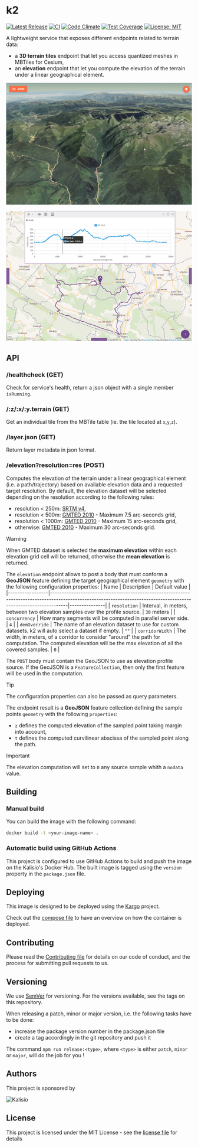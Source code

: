 # k2

[![Latest Release](https://img.shields.io/github/v/tag/kalisio/k2?sort=semver&label=latest)](https://github.com/kalisio/k2/releases)
[![CI](https://github.com/kalisio/k2/actions/workflows/main.yaml/badge.svg)](https://github.com/kalisio/k2/actions/workflows/main.yaml)
[![Code Climate](https://codeclimate.com/github/kalisio/k2/badges/gpa.svg)](https://codeclimate.com/github/kalisio/k2)
[![Test Coverage](https://codeclimate.com/github/kalisio/k2/badges/coverage.svg)](https://codeclimate.com/github/kalisio/k2/coverage)
[![License: MIT](https://img.shields.io/badge/License-MIT-yellow.svg)](https://opensource.org/licenses/MIT)

A lightweight service that exposes different endpoints related to terrain data:
- a **3D terrain tiles** endpoint that let you access quantized meshes in MBTiles for Cesium,
- an **elevation** endpoint that let you compute the elevation of the terrain under a linear geographical element.

![3D Tiles](./k2-3D-tiles.png)

![Elevation computation](./k2-elevation.png)

## API

### /healthcheck (GET)

Check for service's health, return a json object with a single member `isRunning`.

### /:z/:x/:y.terrain (GET)

Get an individual tile from the MBTile table (ie. the tile located at `x`,`y`,`z`).

### /layer.json (GET)

Return layer metadata in json format.

### /elevation?resolution=res (POST)

Computes the elevation of the terrain under a linear geographical element (i.e. a path/trajectory) based on available elevation data and a requested target resolution. By default, the elevation dataset will be selected depending on the resolution according to the following rules:
* resolution < 250m: [SRTM v4](https://csidotinfo.wordpress.com/data/srtm-90m-digital-elevation-database-v4-1/),
* resolution < 500m: [GMTED 2010](https://www.usgs.gov/coastal-changes-and-impacts/gmted2010) - Maximum 7.5 arc-seconds grid,
* resolution < 1000m: [GMTED 2010](https://www.usgs.gov/coastal-changes-and-impacts/gmted2010) - Maximum 15 arc-seconds grid,
* otherwise: [GMTED 2010](https://www.usgs.gov/coastal-changes-and-impacts/gmted2010) - Maximum 30 arc-seconds grid.

> [!WARNING]
> When GMTED dataset is selected the **maximum elevation** within each elevation grid cell will be returned, otherwise the **mean elevation** is returned.

The `elevation` endpoint allows to post a body that must conform a **GeoJSON** feature defining the target geographical element `geometry` with the following configuration properties: 
| Name            | Description                                                                                                                                                       | Default value |
|-----------------|-------------------------------------------------------------------------------------------------------------------------------------------------------------------|---------------|
| `resolution`    | Interval, in meters, between two elevation samples over the profile source.                                                                                       | `30` meters   |
| `concurrency`   | How many segments will be computed in parallel server side.                                                                                                       | `4`           |
| `demOverride`   | The name of an elevation dataset to use for custom datasets. k2 will auto select a dataset if empty.                                                              | `""`          |
| `corridorWidth` | The width, in meters, of a corridor to consider "around" the path for computation. The computed elevation will be the max elevation of all the covered samples.   | `0`           |

The `POST` body must contain the GeoJSON to use as elevation profile source. If the GeoJSON is a `FeatureCollection`, then only the first feature will be used in the computation.

> [!TIP]
> The configuration properties can also be passed as query parameters.

The endpoint result is a **GeoJSON** feature collection defining the sample points `geometry` with the following `properties`: 
* `z` defines the computed elevation of the sampled point taking margin into account,
* `t` defines the computed curvilinear abscissa of the sampled point along the path.

> [!IMPORTANT]
> The elevation computation will set to `0` any source sample whith a `nodata` value.

## Building

### Manual build 

You can build the image with the following command:

```bash
docker build -t <your-image-name> .
```

### Automatic build using GitHub Actions

This project is configured to use GitHub Actions to build and push the image on the Kalisio's Docker Hub.
The built image is tagged using the `version` property in the `package.json` file.

## Deploying

This image is designed to be deployed using the [Kargo](https://kalisio.github.io/kargo/) project.

Check out the [compose file](https://github.com/kalisio/kargo/blob/master/deploy/k2.yml) to have an overview on how the container is deployed.

## Contributing

Please read the [Contributing file](./.github/CONTRIBUTING.md) for details on our code of conduct, and the process for submitting pull requests to us.

## Versioning

We use [SemVer](https://semver.org/) for versioning. For the versions available, see the tags on this repository.

When releasing a patch, minor or major version, i.e. the following tasks have to be done:
- increase the package version number in the package.json file
- create a tag accordingly in the git repository and push it

The command `npm run release:<type>`, where  `<type>` is either `patch`, `minor` or `major`, will do the job for you ! 

## Authors

This project is sponsored by 

![Kalisio](https://s3.eu-central-1.amazonaws.com/kalisioscope/kalisio/kalisio-logo-black-256x84.png)

## License

This project is licensed under the MIT License - see the [license file](./LICENSE.md) for details
